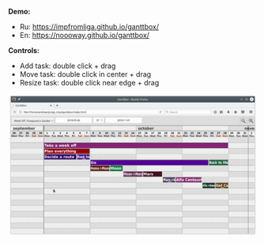 **Demo:** 
* Ru: https://impfromliga.github.io/ganttbox/
* En: https://noooway.github.io/ganttbox/

**Controls:**
* Add task: double click + drag
* Move task: double click in center + drag
* Resize task: double click near edge + drag

<p align="center">
<a href="https://github.com/noooway/ganttbox/blob/gh-pages/ganttbox_v1.png">
<img src="https://github.com/noooway/ganttbox/blob/gh-pages/ganttbox_v1.png" width="800"/>
</a>
</p>
